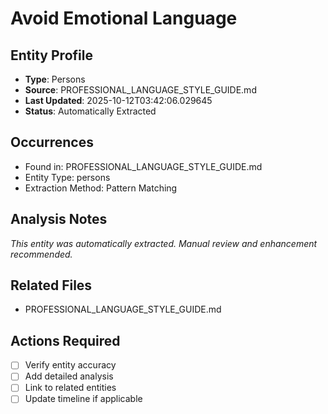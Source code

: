 # Avoid Emotional Language

## Entity Profile
- **Type**: Persons
- **Source**: PROFESSIONAL_LANGUAGE_STYLE_GUIDE.md
- **Last Updated**: 2025-10-12T03:42:06.029645
- **Status**: Automatically Extracted

## Occurrences
- Found in: PROFESSIONAL_LANGUAGE_STYLE_GUIDE.md
- Entity Type: persons
- Extraction Method: Pattern Matching

## Analysis Notes
*This entity was automatically extracted. Manual review and enhancement recommended.*

## Related Files
- PROFESSIONAL_LANGUAGE_STYLE_GUIDE.md

## Actions Required
- [ ] Verify entity accuracy
- [ ] Add detailed analysis
- [ ] Link to related entities
- [ ] Update timeline if applicable
